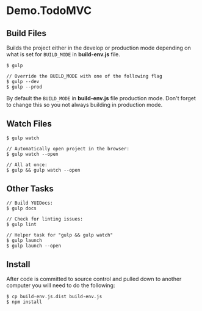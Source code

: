 # Demo.TodoMVC

## Build Files
Builds the project either in the develop or production mode depending on what is set for ```BUILD_MODE``` in **build-env.js** file.

    $ gulp

    // Override the BUILD_MODE with one of the following flag
    $ gulp --dev
    $ gulp --prod

By default the ```BUILD_MODE``` in **build-env.js** file production mode. Don't forget to change this so you not always building in production mode.

## Watch Files

    $ gulp watch

	// Automatically open project in the browser:
    $ gulp watch --open

	// All at once:
    $ gulp && gulp watch --open


## Other Tasks

    // Build YUIDocs:
    $ gulp docs

    // Check for linting issues:
    $ gulp lint
    
    // Helper task for "gulp && gulp watch"
    $ gulp launch
    $ gulp launch --open

## Install
After code is committed to source control and pulled down to another computer you will need to do the following:

    $ cp build-env.js.dist build-env.js
    $ npm install
